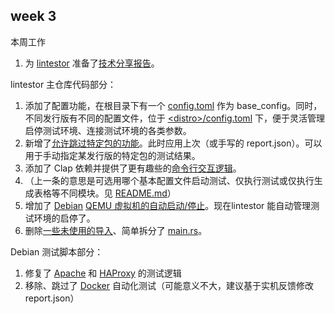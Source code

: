 ## week 3

本周工作


1. 为 [lintestor](https://github.com/255doesnotexist/lintestor) 准备了[技术分享报告](https://github.com/255doesnotexist/PLCT-Works/blob/main/outputs/month0/week3/RuyiSDK%20%E6%94%AF%E6%8C%81%E7%9F%A9%E9%98%B5%20RISC-V%20%E8%BD%AF%E4%BB%B6%E5%8C%85%E6%94%AF%E6%8C%81%E6%83%85%E5%86%B5%E7%9F%A9%E9%98%B5%E8%87%AA%E5%8A%A8%E5%8C%96%E6%B5%8B%E8%AF%95%E5%B7%A5%E5%85%B7%E6%80%BB%E7%BB%93.pptx)。

lintestor 主仓库代码部分：

1. 添加了配置功能，在根目录下有一个 [config.toml](https://github.com/255doesnotexist/lintestor/blob/5f3d7acd01558315490e142195f2bf058a914b18/config.toml) 作为 base_config。同时，不同发行版有不同的配置文件，位于 [\<distro\>/config.toml](https://github.com/255doesnotexist/lintestor/blob/5f3d7acd01558315490e142195f2bf058a914b18/debian/config.toml) 下，便于灵活管理启停测试环境、连接测试环境的各类参数。
2. 新增了[允许跳过特定包的功能](https://github.com/255doesnotexist/lintestor/commit/164452869fdd696511ecc2ee5df6a41493db0405)。此时应用上次（或手写的 report.json）。可以用于手动指定某发行版的特定包的测试结果。
3. 添加了 Clap 依赖并提供了更有趣些的[命令行交互逻辑](https://github.com/255doesnotexist/lintestor/commit/1c0e7309998be77cc19e1a7c1e1d0e49fb117c68#diff-42cb6807ad74b3e201c5a7ca98b911c5fa08380e942be6e4ac5807f8377f87fc)。
4. （上一条的意思是可选用哪个基本配置文件启动测试、仅执行测试或仅执行生成表格等不同模块。见 [README.md](https://github.com/255doesnotexist/lintestor/commit/1c0e7309998be77cc19e1a7c1e1d0e49fb117c68#diff-b335630551682c19a781afebcf4d07bf978fb1f8ac04c6bf87428ed5106870f5)）
5. 增加了 [Debian](https://github.com/255doesnotexist/lintestor/commit/a0f63eec825db4adbb0c5d42c3cf582b55799676) [QEMU 虚拟机的自动启动/停止](https://github.com/255doesnotexist/lintestor/commit/e8d1c419e39cfa3b15acffb08e0e3253710434c2)。现在lintestor 能自动管理测试环境的启停了。
6. 删除[一些未使用的导入](https://github.com/255doesnotexist/lintestor/commit/7bae275969d7321d06fe6307613398dc453f1be8)、简单拆分了 [main.rs](https://github.com/255doesnotexist/lintestor/commit/1c0e7309998be77cc19e1a7c1e1d0e49fb117c68#diff-42cb6807ad74b3e201c5a7ca98b911c5fa08380e942be6e4ac5807f8377f87fc)。

Debian 测试脚本部分：

1. 修复了 [Apache](https://github.com/255doesnotexist/lintestor/commit/64110c85b2a07d5f81feb1684f6e1497c3a83465) 和 [HAProxy](https://github.com/255doesnotexist/lintestor/commit/c443263d8c2c60c7804eafe3dddb43e0652ecacf) 的测试逻辑
2. 移除、跳过了 [Docker](https://github.com/255doesnotexist/lintestor/commit/15699609255f8f33ef7695821eb1dfd4fed62f29) 自动化测试（可能意义不大，建议基于实机反馈修改 report.json）
